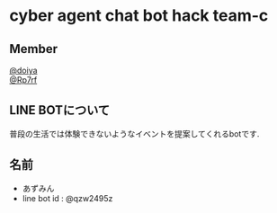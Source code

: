# cyber agent chat bot hack team-c
## Member
[@doiya](https://github.com/doiya)  
[@Rp7rf](https://github.com/Rp7rf)
## LINE BOTについて
普段の生活では体験できないようなイベントを提案してくれるbotです.
## 名前
* あずみん
* line bot id : @qzw2495z

